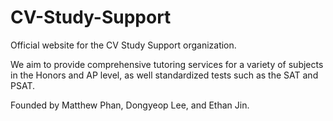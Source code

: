 # CV-Study-Support
Official website for the CV Study Support organization.

We aim to provide comprehensive tutoring services for a variety of subjects in the Honors and AP level, as well standardized tests such as the SAT and PSAT.

Founded by Matthew Phan, Dongyeop Lee, and Ethan Jin.

